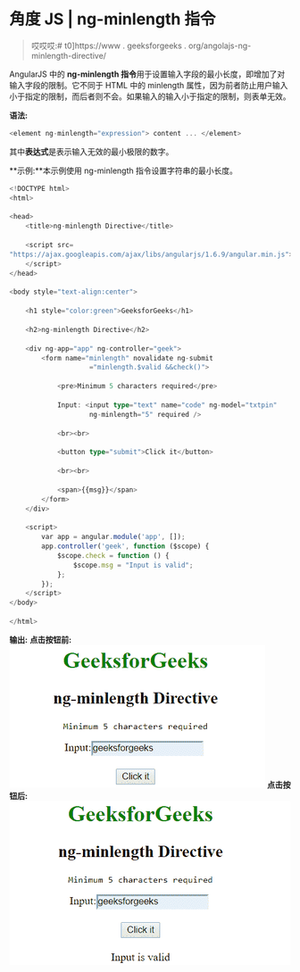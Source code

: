 # 角度 JS | ng-minlength 指令

> 哎哎哎:# t0]https://www . geeksforgeeks . org/angolajs-ng-minlength-directive/

AngularJS 中的 **ng-minlength 指令**用于设置输入字段的最小长度，即增加了对输入字段的限制。它不同于 HTML 中的 minlength 属性，因为前者防止用户输入小于指定的限制，而后者则不会。如果输入的输入小于指定的限制，则表单无效。

**语法:**

```ts
<element ng-minlength="expression"> content ... </element> 
```

其中**表达式**是表示输入无效的最小极限的数字。

**示例:**本示例使用 ng-minlength 指令设置字符串的最小长度。

```ts
<!DOCTYPE html>
<html>

<head>
    <title>ng-minlength Directive</title>

    <script src=
"https://ajax.googleapis.com/ajax/libs/angularjs/1.6.9/angular.min.js">
    </script>
</head>

<body style="text-align:center">

    <h1 style="color:green">GeeksforGeeks</h1>

    <h2>ng-minlength Directive</h2>

    <div ng-app="app" ng-controller="geek">
        <form name="minlength" novalidate ng-submit
                    ="minlength.$valid &&check()">

            <pre>Minimum 5 characters required</pre>

            Input: <input type="text" name="code" ng-model="txtpin"
                    ng-minlength="5" required />

            <br><br>

            <button type="submit">Click it</button>

            <br><br>

            <span>{{msg}}</span>
        </form>
    </div>

    <script>
        var app = angular.module('app', []);
        app.controller('geek', function ($scope) {
            $scope.check = function () {
                $scope.msg = "Input is valid";
            };
        });
    </script>
</body>

</html>
```

**输出:**
**点击按钮前:**
![ngminlength](img/7483e4308dc411930de2fa3fa72ff870.png)
**点击按钮后:**
![ngminlength](img/a9c86f0169b900d0c2c629bd615d2d80.png)